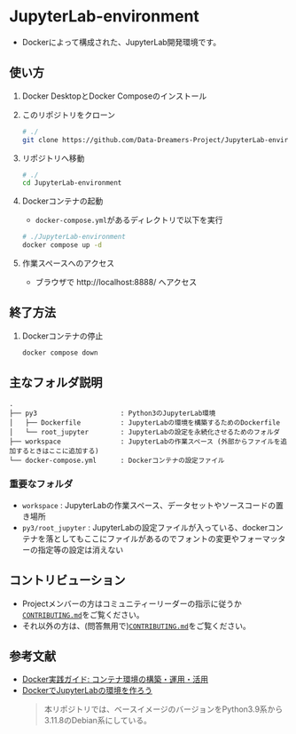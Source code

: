# JupyterLab-environment

- Dockerによって構成された、JupyterLab開発環境です。


## 使い方

1. Docker DesktopとDocker Composeのインストール


1. このリポジトリをクローン
    ```bash
    # ./
    git clone https://github.com/Data-Dreamers-Project/JupyterLab-environment.git
    ```

1. リポジトリへ移動
    ```bash
    # ./
    cd JupyterLab-environment
    ```

1. Dockerコンテナの起動
   - `docker-compose.yml`があるディレクトリで以下を実行
    ```bash
    # ./JupyterLab-environment
    docker compose up -d
    ```

1. 作業スペースへのアクセス
   - ブラウザで http://localhost:8888/ へアクセス

## 終了方法

1. Dockerコンテナの停止
    ```bash
    docker compose down
    ```


## 主なフォルダ説明
```
.
├── py3                     : Python3のJupyterLab環境
│   ├── Dockerfile          : JupyterLabの環境を構築するためのDockerfile
│   └── root_jupyter        : JupyterLabの設定を永続化させるためのフォルダ
├── workspace               : JupyterLabの作業スペース (外部からファイルを追加するときはここに追加する)
└── docker-compose.yml      : Dockerコンテナの設定ファイル
```

### 重要なフォルダ
- `workspace` : 
    JupyterLabの作業スペース、データセットやソースコードの置き場所
- `py3/root_jupyter` : 
    JupyterLabの設定ファイルが入っている、dockerコンテナを落としてもここにファイルがあるのでフォントの変更やフォーマッターの指定等の設定は消えない

## コントリビューション

- Projectメンバーの方はコミュニティーリーダーの指示に従うか[`CONTRIBUTING.md`](CONTRIBUTING.md)をご覧ください。
- それ以外の方は、(問答無用で)[`CONTRIBUTING.md`](CONTRIBUTING.md)をご覧ください。

## 参考文献

- [Docker実践ガイド: コンテナ環境の構築・運用・活用](https://ndlsearch.ndl.go.jp/books/R100000002-I032642811)    
- [DockerでJupyterLabの環境を作ろう](https://www.idnet.co.jp/column/page_187.html)
    > 本リポジトリでは、ベースイメージのバージョンをPython3.9系から3.11.8のDebian系にしている。

